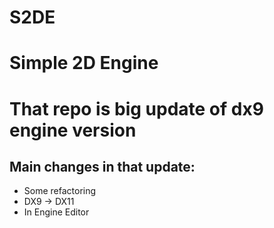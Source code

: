 # S2DE
# Simple 2D Engine
# That repo is big update of dx9 engine version

## Main changes in that update:

- Some refactoring 
- DX9 -> DX11
- In Engine Editor



